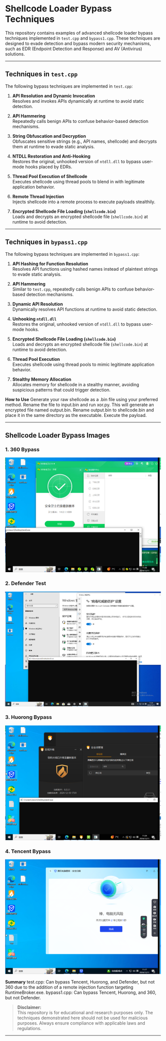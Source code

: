 # Shellcode Loader Bypass Techniques

This repository contains examples of advanced shellcode loader bypass techniques implemented in `test.cpp` and `bypass1.cpp`. These techniques are designed to evade detection and bypass modern security mechanisms, such as EDR (Endpoint Detection and Response) and AV (Antivirus) solutions.

---

## Techniques in `test.cpp`

The following bypass techniques are implemented in `test.cpp`:

1. **API Resolution and Dynamic Invocation**  
   Resolves and invokes APIs dynamically at runtime to avoid static detection.

2. **API Hammering**  
   Repeatedly calls benign APIs to confuse behavior-based detection mechanisms.

3. **String Obfuscation and Decryption**  
   Obfuscates sensitive strings (e.g., API names, shellcode) and decrypts them at runtime to evade static analysis.

4. **NTDLL Restoration and Anti-Hooking**  
   Restores the original, unhooked version of `ntdll.dll` to bypass user-mode hooks placed by EDRs.

5. **Thread Pool Execution of Shellcode**  
   Executes shellcode using thread pools to blend in with legitimate application behavior.

6. **Remote Thread Injection**  
   Injects shellcode into a remote process to execute payloads stealthily.

7. **Encrypted Shellcode File Loading (`shellcode.bin`)**  
   Loads and decrypts an encrypted shellcode file (`shellcode.bin`) at runtime to avoid detection.

---

## Techniques in `bypass1.cpp`

The following bypass techniques are implemented in `bypass1.cpp`:

1. **API Hashing for Function Resolution**  
   Resolves API functions using hashed names instead of plaintext strings to evade static analysis.

2. **API Hammering**  
   Similar to `test.cpp`, repeatedly calls benign APIs to confuse behavior-based detection mechanisms.

3. **Dynamic API Resolution**  
   Dynamically resolves API functions at runtime to avoid static detection.

4. **Unhooking `ntdll.dll`**  
   Restores the original, unhooked version of `ntdll.dll` to bypass user-mode hooks.

5. **Encrypted Shellcode File Loading (`shellcode.bin`)**  
   Loads and decrypts an encrypted shellcode file (`shellcode.bin`) at runtime to avoid detection.

6. **Thread Pool Execution**  
   Executes shellcode using thread pools to mimic legitimate application behavior.

7. **Stealthy Memory Allocation**  
   Allocates memory for shellcode in a stealthy manner, avoiding suspicious patterns that could trigger detection.

**How to Use**
Generate your raw shellcode as a .bin file using your preferred method.
Rename the file to input.bin and run xor.py. This will generate an encrypted file named output.bin.
Rename output.bin to shellcode.bin and place it in the same directory as the executable.
Execute the payload.

---
## Shellcode Loader Bypass Images  

### 1. 360 Bypass  
![360 Bypass](https://github.com/Answerr/shellcode_loader_bypass/blob/main/images/360_bypass1.png)  

### 2. Defender Test  
![Defender Test](https://github.com/Answerr/shellcode_loader_bypass/blob/main/images/Defender_test.png)  

### 3. Huorong Bypass  
![Huorong Bypass](https://github.com/Answerr/shellcode_loader_bypass/blob/main/images/huorong_bypass1.png)  

### 4. Tencent Bypass  
![Tencent Bypass](https://github.com/Answerr/shellcode_loader_bypass/blob/main/images/tencent_bypass1.png)

**Summary**
test.cpp: Can bypass Tencent, Huorong, and Defender, but not 360 due to the addition of a remote injection function targeting RuntimeBroker.exe.
bypass1.cpp: Can bypass Tencent, Huorong, and 360, but not Defender.

> **Disclaimer:**  
> This repository is for educational and research purposes only. The techniques demonstrated here should not be used for malicious purposes. Always ensure compliance with applicable laws and regulations.

---
